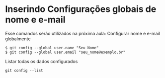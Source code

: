 # Inserindo Configurações globais de nome e e-mail
Esse comandos serão utilizados na próxima aula:
Configurar nome e e-mail globalmente

```
$ git config --global user.name "Seu Nome"
$ git config --global user.email "seu_nome@exemplo.br"
```


Listar todas os dados configurados

``
git config --list
``
 
